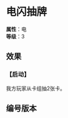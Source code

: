 <script setup>
let list = [
    { number: "SP01-017", url: "/packs/SP01" }
]
</script>

# 电闪抽牌

**属性**：电<br>
**等级**：3

## 效果

### 【启动】

我方玩家从卡组抽2张卡。

## 编号版本

<CardNumberBox :list="list"/>